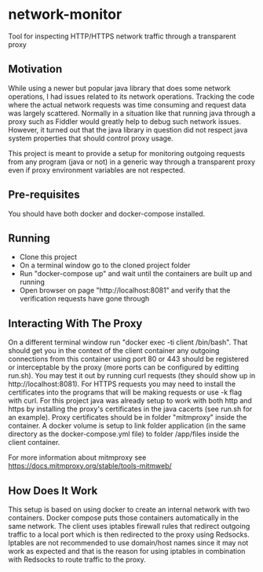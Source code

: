 # network-monitor
Tool for inspecting HTTP/HTTPS network traffic through a transparent proxy

## Motivation

While using a newer but popular java library that does some network operations, I had issues related to its network operations. Tracking the code where the actual network requests was time consuming and request data was largely scattered. Normally in a situation like that running java through a proxy such as Fiddler would greatly help to debug such network issues. However, it turned out that the java library in question did not respect java system properties that should control proxy usage.

This project is meant to provide a setup for monitoring outgoing requests from any program (java or not) in a generic way through a transparent proxy even if proxy environment variables are not respected.

## Pre-requisites

You should have both docker and docker-compose installed.

## Running

* Clone this project
* On a terminal window go to the cloned project folder
* Run "docker-compose up" and wait until the containers are built up and running
* Open browser on page "http://localhost:8081" and verify that the verification requests have gone through

## Interacting With The Proxy

On a different terminal window run "docker exec -ti client /bin/bash". That should get you in the context of the client container any outgoing connections from this container using port 80 or 443 should be registered or interceptable by the proxy (more ports can be configured by editting run.sh). You may test it out by running curl requests (they should show up in http://localhost:8081). For HTTPS requests you may need to install the certificates into the programs that will be making requests or use -k flag with curl. For this project java was already setup to work with both http and https by installing the proxy's certificates in the java cacerts (see run.sh for an example). Proxy certificates should be in folder "mitmproxy" inside the container. A docker volume is setup to link folder application (in the same directory as the docker-compose.yml file) to folder /app/files inside the client container. 

For more information about mitmproxy see https://docs.mitmproxy.org/stable/tools-mitmweb/

## How Does It Work

This setup is based on using docker to create an internal network with two containers. Docker compose puts those containers automatically in the same network. The client uses iptables firewall rules that redirect outgoing traffic to a local port which is then redirected to the proxy using Redsocks. Iptables are not recommended to use domain/host names since it may not work as expected and that is the reason for using iptables in combination with Redsocks to route traffic to the proxy. 
